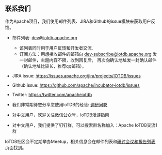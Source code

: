 <!--

    Licensed to the Apache Software Foundation (ASF) under one
    or more contributor license agreements.  See the NOTICE file
    distributed with this work for additional information
    regarding copyright ownership.  The ASF licenses this file
    to you under the Apache License, Version 2.0 (the
    "License"); you may not use this file except in compliance
    with the License.  You may obtain a copy of the License at
    
        http://www.apache.org/licenses/LICENSE-2.0
    
    Unless required by applicable law or agreed to in writing,
    software distributed under the License is distributed on an
    "AS IS" BASIS, WITHOUT WARRANTIES OR CONDITIONS OF ANY
    KIND, either express or implied.  See the License for the
    specific language governing permissions and limitations
    under the License.

-->

## 联系我们

作为Apache项目，我们使用邮件列表、JIRA和Github的issue模块来获取用户反馈。

* 邮件列表: dev@iotdb.apache.org.

    * 该列表同时用于用户反馈和开发者交流.
    * 订阅方法：用想接收邮件的邮箱向 dev-subscribe@iotdb.apache.org 发一封邮件，主题内容不限，收到回复后，
    再次向确认地址发一封确认邮件（确认地址比较长，推荐qq邮箱）。

* JIRA issue: https://issues.apache.org/jira/projects/IOTDB/issues

* Github issue: https://github.com/apache/incubator-iotdb/issues

* Twitter: https://twitter.com/apacheiotdb

* 我们非常期待您分享您使用IoTDB的经验: [调研问卷](https://github.com/apache/incubator-iotdb/issues/748)

* 对中文用户，欢迎关注微信公众号，IoTDB漫游指南

* 对中文用户，我们提供了钉钉群，可以搜索群名称加入：Apache IoTDB交流1群

IoTDB社区会不定期举办Meetup，相关信息会在邮件列表和[研讨会议和报告列表](Materials.md) 页面找到。
